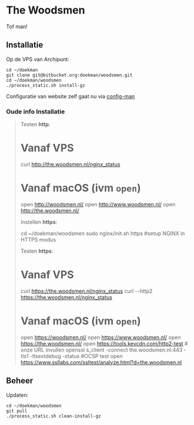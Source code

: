 The Woodsmen
============

Tof man!


Installatie
-----------

Op de VPS van Archipunt:

	cd ~/doekman
	git clone git@bitbucket.org:doekman/woodsmen.git
	cd ~/doekman/woodsmen
	./process_static.sh install-gz

Configuratie van website zelf gaat nu via [config-man](https://bitbucket.org/archipunt/cm_apawa/src/master/)


### Oude info Installatie

> Testen **http**:
> 
> 	# Vanaf VPS
> 	curl http://the.woodsmen.nl/nginx_status
> 	# Vanaf macOS (ivm `open`)
> 	open http://woodsmen.nl/
> 	open http://www.woodsmen.nl/
> 	open http://the.woodsmen.nl/
> 
> 
> Instellen **https**:
> 
> 	cd ~/doekman/woodsmen
> 	sudo nginx/init.sh https #setup NGINX in HTTPS modus
> 
> Testen **https**:
> 
> 	# Vanaf VPS
> 	curl https://the.woodsmen.nl/nginx_status
> 	curl --http2 https://the.woodsmen.nl/nginx_status
> 	# Vanaf macOS (ivm `open`)
> 	open https://woodsmen.nl/
> 	open https://www.woodsmen.nl/
> 	open https://the.woodsmen.nl/
> 	open https://tools.keycdn.com/http2-test # onze URL invullen
> 	openssl s_client -connect the.woodsmen.nl:443 -tls1 -tlsextdebug -status #OCSP test
> 	open https://www.ssllabs.com/ssltest/analyze.html?d=the.woodsmen.nl


Beheer
------

Updaten:

	cd ~/doekman/woodsmen
	git pull
	./process_static.sh clean-install-gz
